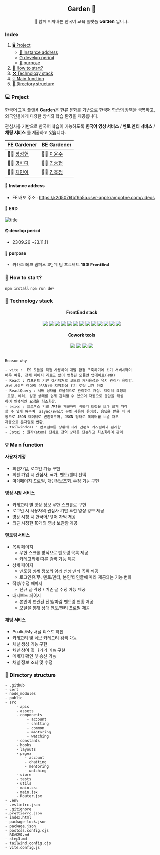 <div align="center">

## Garden 🌱

🌱 함께 피워내는 한국어 교육 플랫폼 **Garden** 입니다.

</div>

### Index

1. [🖥️ Project ](#-project)
   - [ 🎈 Instance address](#-instance-address)
   - [⏰ develop period](#-develop-period)
   - [🔎 purpose](#-purpose)
2. [🚀 How to start?](#-how-to-start)
3. [⚒️ Technology stack](#-technology-stack)
4. [💡 Main function](#-main-function)
5. [📌 Directory structure](#-directory-structure)

### 💻 Project

한국어 교육 플랫폼 **Garden**은 한류 문화를 기반으로 한국어 학습의 장벽을 극복하고, 외국인들에게 다양한 방식의 학습 환경을 제공합니다.

관심사를 기반으로 한국어 학습이 가능하도록 **한국어 영상 서비스** / **멘토 멘티 서비스** / **채팅 서비스** 를 제공하고 있습니다.

| FE Gardener                              | BE Gardener                                  |
| ---------------------------------------- | -------------------------------------------- |
| 👨‍🌾 [정성현](https://github.com/jsh1147)  | 👨‍🌾 [이윤수](https://github.com/sjmjys954646) |
| 👩‍🌾 [강바다](https://github.com/bada308)  | 👨‍🌾 [진승현](https://github.com/choboss00)    |
| 👩‍🌾 [채민아](https://github.com/chaemina) | 👩‍🌾 [강효정](https://github.com/cosmos-1885)  |

#### 🎈 Instance address

- FE 배포 주소 : https://k2d5076fbf9a5a.user-app.krampoline.com/videos

#### 🎨 ERD

![title](https://user-images.githubusercontent.com/37840237/282228221-992a7c04-34b2-4b61-b4de-63e23fe8719c.png)

#### ⏰ develop period

- 23.09.26 ~23.11.11

#### 🔎 purpose

- 카카오 테크 캠퍼스 3단계 팀 프로젝트 **18조 FrontEnd**

### 🚀 How to start?

`npm install`
`npm run dev`

### 🤖 Technology stack

<div align="center">

#### FrontEnd stack

<img src="https://img.shields.io/badge/Vite-646CFF?style=flat-square&logo=vite&logoColor=white"/>
<img src="https://img.shields.io/badge/React-61DAFB?style=flat-square&logo=react&logoColor=white"/>
<img src="https://img.shields.io/badge/ReactQuery-FF4154?style=flat-square&logo=reactquery&logoColor=white"/>
<img src="https://img.shields.io/badge/ReactRouter-CA4245?style=flat-square&logo=reactrouter&logoColor=white"/>
<img 
src="https://img.shields.io/badge/axios-5A29E4?style=flat-square&logo=axios&logoColor=white"/>
<img src="https://img.shields.io/badge/tailwindcss-06B6D4?style=flat-square&logo=tailwindcss&logoColor=white"/>
<img src="https://img.shields.io/badge/JavaScript-F7DF1E?style=flat-square&logo=javascript&logoColor=white"/>
<img src="https://img.shields.io/badge/👻 Jotai-000000?style=flat-square&logoColor=white"/>
<img src="https://img.shields.io/badge/npm-CB3837?style=flat-square&logo=npm&logoColor=white"/>
<img 
src="https://img.shields.io/badge/Lodash-3492FF?style=flat-square&logo=lodash&logoColor=white"/>
<img 
src="https://img.shields.io/badge/Swiper-6332F6?style=flat-square&logo=swiper&logoColor=white"/>
<img src="https://img.shields.io/badge/ESlint-4B32C3?style=flat-square&logo=eslint&logoColor=white"/>
<img src="https://img.shields.io/badge/Prettier-F7B93E?style=flat-square&logo=prettier&logoColor=white"/>

#### Cowork tools

<img src="https://img.shields.io/badge/GitHub-181717?style=flat-square&logo=github&logoColor=white"/>
<img src="https://img.shields.io/badge/Notion-000000?style=flat-square&logo=notion&logoColor=white"/>
<img src="https://img.shields.io/badge/ Slack-4A154B?style=flat-square&slack=notion&logoColor=white"/>
<img src="https://img.shields.io/badge/Figma-F24E1E?style=flat-square&logo=figma&logoColor=white"/>
</div>
<br/>

```
Reason why

- vite :  ES 모듈을 직접 사용하여 개발 환경 구축하기에 초기 서버시작이
매우 빠름. 전체 페이지 리로드 없이 변경된 모듈만 업데이트(HMR)
- React : 컴포넌트 기반 아키텍쳐로 코드의 재사용성과 유지 관리가 용이함.
서버 사이드 렌더링 (SSR)을 지원하여 초기 로딩 시간 단축
- ReactQuery : 서버 상태를 효율적으로 관리하고 캐싱. 데이터 요청의
 로딩, 에러, 성공 상태를 쉽게 관리할 수 있으며 자동으로 응답을 캐싱
하여 반복적인 요청을 최소화함.
- axios : 프로미스 기반 API를 제공하여 비동기 요청을 보다 쉽게 처리
할 수 있게 해주며, async/await 문법 사용에 용이함. 응답을 받을 때 자
동으로 JSON 데이터로 변환해주며, JSON 형태로 데이터를 보낼 때도
자동으로 문자열로 변환.
- tailwindcss : 컴포넌트를 상황에 따라 간편히 커스텀하기 편리함.
- Jotai : 원자(atom) 단위로 전역 상태를 단순하고 최소화하여 관리

```

### 💡 Main function

#### 사용자 계정

- 회원가입, 로그인 기능 구현
- 회원 가입 시 관심사, 국가, 멘토/멘티 선택
- 마이페이지 프로필, 개인정보조회, 수정 기능 구현

#### 영상 시청 서비스

- 카테고리 별 영상 정보 무한 스크롤로 구현
- 로그인 시 사용자의 관심사 기반 추천 영상 정보 제공
- 영상 시청 시 한국어/ 영어 자막 제공
- 최근 시청한 10개의 영상 보관함 제공

#### 멘토링 서비스

- 목록 페이지
  - 무한 스크롤 방식으로 멘토링 목록 제공
  - 카테고리에 따른 검색 기능 제공
- 상세 페이지
  - 멘토링 상세 정보와 함께 신청 멘티 목록 제공
  - 로그인유/무, 멘토/멘티, 본인/타인글에 따라 제공되는 기능 변화
- 작성/수정 페이지
  - 신규 글 작성 / 기존 글 수정 기능 제공
- 대시보드 페이지
  - 본인이 연관된 진행/마감 멘토링 현황 제공
  - 모달을 통해 상대 멘토/멘티 프로필 제공

#### 채팅 서비스

- Public/My 채널 리스트 확인
- 카테고리 및 서브 카테고리 검색 가능
- 채널 생성 기능 구현
- 채널 참여 및 나가기 기능 구현
- 메세지 확인 및 송신 가능
- 채널 정보 조회 및 수정

### 📌 Directory structure

```
- .github
- cert
- node_modules
- public
- src
     - apis
     - assets
     - components
          - account
          - chatting
          - common
          - mentoring
          - watching
     - constants
     - hooks
     - layouts
     - pages
         - account
         - chatting
         - mentoring
         - watching
     - store
     - tests
     - utils
     - main.css
     - main.jsx
     - Router.jsx
- .env
- .eslintrc.json
- .gitignore
-.prettierrc.json
- index.html
- package-lock.json
- package.json
- postcss.config.cjs
- README.md
- step3.md
- tailwind.config.cjs
- vite.config.js
```
